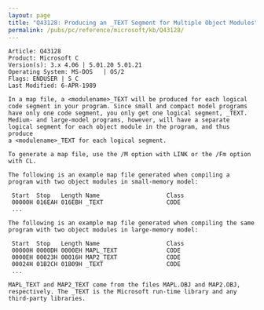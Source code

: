 ```yaml
---
layout: page
title: "Q43128: Producing an _TEXT Segment for Multiple Object Modules"
permalink: /pubs/pc/reference/microsoft/kb/Q43128/
---
```


	Article: Q43128
	Product: Microsoft C
	Version(s): 3.x 4.06 | 5.01.20 5.01.21
	Operating System: MS-DOS   | OS/2
	Flags: ENDUSER | S_C
	Last Modified: 6-APR-1989
	
	In a map file, a <modulename>_TEXT will be produced for each logical
	code segment in your program. Since small and compact model programs
	have only one code segment, you only get one logical segment, _TEXT.
	Medium- and large-model programs, however, will have a separate
	logical segment for each object module in the program, and thus produce
	a <modulename>_TEXT for each logical segment.
	
	To generate a map file, use the /M option with LINK or the /Fm option
	with CL.
	
	The following is an example map file generated when compiling a
	program with two object modules in small-memory model:
	
	 Start  Stop   Length Name                   Class
	 00000H 016EAH 016EBH _TEXT                  CODE
	 ...
	
	The following is an example map file generated when compiling the same
	program with two object modules in large-memory model:
	
	 Start  Stop   Length Name                   Class
	 00000H 0000DH 0000EH MAPL_TEXT              CODE
	 0000EH 00023H 00016H MAP2_TEXT              CODE
	 00024H 01B2CH 01B09H _TEXT                  CODE
	 ...
	
	MAPL_TEXT and MAP2_TEXT come from the files MAPL.OBJ and MAP2.OBJ,
	respectively. The _TEXT is the Microsoft run-time library and any
	third-party libraries.
